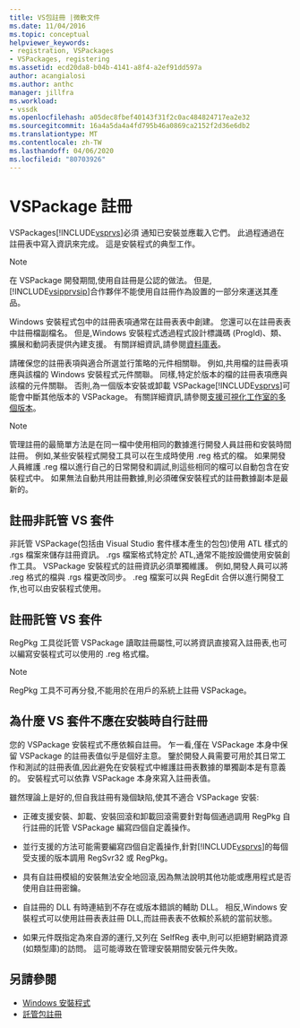 ```yaml
---
title: VS包註冊 |微軟文件
ms.date: 11/04/2016
ms.topic: conceptual
helpviewer_keywords:
- registration, VSPackages
- VSPackages, registering
ms.assetid: ecd20da8-b04b-4141-a8f4-a2ef91dd597a
author: acangialosi
ms.author: anthc
manager: jillfra
ms.workload:
- vssdk
ms.openlocfilehash: a05dec8fbef40143f31f2c0ac484824717ea2e32
ms.sourcegitcommit: 16a4a5da4a4fd795b46a0869ca2152f2d36e6db2
ms.translationtype: MT
ms.contentlocale: zh-TW
ms.lasthandoff: 04/06/2020
ms.locfileid: "80703926"
---
```

# <a name="vspackage-registration"></a>VSPackage 註冊
VSPackages[!INCLUDE[vsprvs](../../code-quality/includes/vsprvs_md.md)]必須 通知已安裝並應載入它們。 此過程通過在註冊表中寫入資訊來完成。 這是安裝程式的典型工作。

> [!NOTE]
> 在 VSPackage 開發期間,使用自註冊是公認的做法。 但是,[!INCLUDE[vsipprvsip](../../extensibility/includes/vsipprvsip_md.md)]合作夥伴不能使用自註冊作為設置的一部分來運送其產品。

 Windows 安裝程式包中的註冊表項通常在註冊表表中創建。 您還可以在註冊表表中註冊檔副檔名。 但是,Windows 安裝程式透過程式設計標識碼 (ProgId)、類、擴展和動詞表提供內建支援。 有關詳細資訊,請參閱[資料庫表](/windows/desktop/Msi/database-tables)。

 請確保您的註冊表項與適合所選並行策略的元件相關聯。 例如,共用檔的註冊表項應與該檔的 Windows 安裝程式元件關聯。 同樣,特定於版本的檔的註冊表項應與該檔的元件關聯。 否則,為一個版本安裝或卸載 VSPackage[!INCLUDE[vsprvs](../../code-quality/includes/vsprvs_md.md)]可能會中斷其他版本的 VSPackage。 有關詳細資訊,請參閱[支援可視化工作室的多個版本](../../extensibility/supporting-multiple-versions-of-visual-studio.md)。

> [!NOTE]
> 管理註冊的最簡單方法是在同一檔中使用相同的數據進行開發人員註冊和安裝時間註冊。 例如,某些安裝程式開發工具可以在生成時使用 .reg 格式的檔。 如果開發人員維護 .reg 檔以進行自己的日常開發和調試,則這些相同的檔可以自動包含在安裝程式中。 如果無法自動共用註冊數據,則必須確保安裝程式的註冊數據副本是最新的。

## <a name="registering-unmanaged-vspackages"></a>註冊非託管 VS 套件
 非託管 VSPackage(包括由 Visual Studio 套件樣本產生的包包)使用 ATL 樣式的 .rgs 檔案來儲存註冊資訊。 .rgs 檔案格式特定於 ATL,通常不能按設備使用安裝創作工具。 VSPackage 安裝程式的註冊資訊必須單獨維護。 例如,開發人員可以將 .reg 格式的檔與 .rgs 檔更改同步。 .reg 檔案可以與 RegEdit 合併以進行開發工作,也可以由安裝程式使用。

## <a name="registering-managed-vspackages"></a>註冊託管 VS 套件
 RegPkg 工具從託管 VSPackage 讀取註冊屬性,可以將資訊直接寫入註冊表,也可以編寫安裝程式可以使用的 .reg 格式檔。

> [!NOTE]
> RegPkg 工具不可再分發,不能用於在用戶的系統上註冊 VSPackage。

## <a name="why-vspackages-should-not-self-register-at-install-time"></a>為什麼 VS 套件不應在安裝時自行註冊
 您的 VSPackage 安裝程式不應依賴自註冊。 乍一看,僅在 VSPackage 本身中保留 VSPackage 的註冊表值似乎是個好主意。 鑒於開發人員需要可用於其日常工作和測試的註冊表值,因此避免在安裝程式中維護註冊表數據的單獨副本是有意義的。 安裝程式可以依靠 VSPackage 本身來寫入註冊表值。

 雖然理論上是好的,但自我註冊有幾個缺陷,使其不適合 VSPackage 安裝:

- 正確支援安裝、卸載、安裝回滾和卸載回滾需要針對每個通過調用 RegPkg 自行註冊的託管 VSPackage 編寫四個自定義操作。

- 並行支援的方法可能需要編寫四個自定義操作,針對[!INCLUDE[vsprvs](../../code-quality/includes/vsprvs_md.md)]的每個受支援的版本調用 RegSvr32 或 RegPkg。

- 具有自註冊模組的安裝無法安全地回滾,因為無法說明其他功能或應用程式是否使用自註冊密鑰。

- 自註冊的 DLL 有時連結到不存在或版本錯誤的輔助 DLL。 相反,Windows 安裝程式可以使用註冊表表註冊 DLL,而註冊表表不依賴於系統的當前狀態。

- 如果元件既指定為來自源的運行,又列在 SelfReg 表中,則可以拒絕對網路資源(如類型庫)的訪問。 這可能導致在管理安裝期間安裝元件失敗。

## <a name="see-also"></a>另請參閱
- [Windows 安裝程式](/windows/desktop/Msi/windows-installer-portal)
- [託管包註冊](https://msdn.microsoft.com/library/f69e0ea3-6a92-4639-8ca9-4c9c210e58a1)
